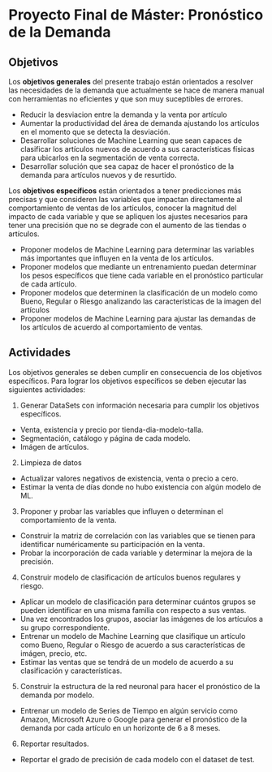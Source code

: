 # Proyecto Final de Máster: Pronóstico de la Demanda

## Objetivos

Los **objetivos generales** del presente trabajo están orientados a resolver las necesidades de la demanda que actualmente se hace de manera manual con herramientas no eficientes y que son muy suceptibles de errores.

* Reducir la desviacion entre la demanda y la venta por artículo
* Aumentar la productividad del área de demanda ajustando los artículos en el momento que se detecta la desviación.
* Desarrollar soluciones de Machine Learning que sean capaces de clasificar los artículos nuevos de acuerdo a sus características físicas para ubicarlos en la segmentación de venta correcta.
* Desarrollar solución que sea capaz de hacer el pronóstico de la demanda para artículos nuevos y de resurtido.

Los **objetivos específicos** están orientados a tener predicciones más precisas y que consideren las variables que impactan directamente al comportamiento de ventas de los artículos, conocer la magnitud del impacto de cada variable y que se apliquen los ajustes necesarios para tener una precisión que no se degrade con el aumento de las tiendas o artículos.

* Proponer modelos de Machine Learning para determinar las variables más importantes que influyen en la venta de los artículos.
* Proponer modelos que mediante un entrenamiento puedan determinar los pesos específicos que tiene cada variable en el pronóstico particular de cada artículo.
* Proponer modelos que determinen la clasificación de un modelo como Bueno, Regular o Riesgo analizando las características de la imagen del artículos
* Proponer modelos de Machine Learning para ajustar las demandas de los artículos de acuerdo al comportamiento de ventas.

## Actividades

Los objetivos generales se deben cumplir en consecuencia de los objetivos específicos. Para lograr los objetivos específicos se deben ejecutar las siguientes actividades:

1. Generar DataSets con información necesaria para cumplir los objetivos específicos.
  * Venta, existencia y precio por tienda-dia-modelo-talla.
  * Segmentación, catálogo y página de cada modelo.
  * Imágen de artículos.
2. Limpieza de datos
  * Actualizar valores negativos de existencia, venta o precio a cero.
  * Estimar la venta de días donde no hubo existencia con algún modelo de ML.
3. Proponer y probar las variables que influyen o determinan el comportamiento de la venta.
  * Construir la matriz de correlación con las variables que se tienen para identificar numéricamente su participación en la venta.
  * Probar la incorporación de cada variable y determinar la mejora de la precisión.
4. Construir modelo de clasificación de artículos buenos regulares y riesgo.
  * Aplicar un modelo de clasificación para determinar cuántos grupos se pueden identificar en una misma familia con respecto a sus ventas.
  * Una vez encontrados los grupos, asociar las imágenes de los artículos a su grupo correspondiente.
  * Entrenar un modelo de Machine Learning que clasifique un artículo como Bueno, Regular o Riesgo de acuerdo a sus características de imágen, precio, etc.
  * Estimar las ventas que se tendrá de un modelo de acuerdo a su clasificación y características.
5. Construir la estructura de la red neuronal para hacer el pronóstico de la demanda por modelo.
  * Entrenar un modelo de Series de Tiempo en algún servicio como Amazon, Microsoft Azure o Google para generar el pronóstico de la demanda por cada artículo en un horizonte de 6 a 8 meses.
6. Reportar resultados.
  * Reportar el grado de precisión de cada modelo con el dataset de test.
